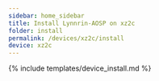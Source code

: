 ```yaml
---
sidebar: home_sidebar
title: Install Lynnrin-AOSP on xz2c
folder: install
permalink: /devices/xz2c/install
device: xz2c
---
```

{% include templates/device_install.md %}
